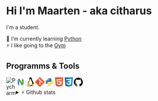 # Hi I'm Maarten - aka citharus
I'm a student.

🌱 I’m currently learning [Python](https://www.python.org/)  
⚡ I like going to the [Gym](https://en.wikipedia.org/wiki/Gym)

## Programms & Tools
[<img align="left" alt="Pycharm" width="26px" src="https://img.icons8.com/color/344/pycharm.png" />][pycharm]
[<img align="left" alt="NeoVim" width="26px" src="https://raw.githubusercontent.com/xeho91/.dotfiles/main/Media/Icons/neovim.svg" />][neovim]
[<img align="left" alt="Linux" width="26px" src="https://github.com/devicons/devicon/blob/master/icons/linux/linux-original.svg" />][linux]
[<img align="left" alt="Git" width="26px" src="https://github.com/devicons/devicon/blob/master/icons/git/git-original.svg" />][git]
[<img align="left" alt="Python" width="26px" src="https://github.com/devicons/devicon/blob/master/icons/python/python-original.svg" />][python]
[<img align="left" alt="HTML5" width="26px" src="https://github.com/devicons/devicon/blob/master/icons/html5/html5-original.svg" />][html]
[<img align="left" alt="CSS3" width="26px" src="https://github.com/devicons/devicon/blob/master/icons/css3/css3-original.svg" />][css]
[<img align="left" alt="Github" width="26px" src="https://github.com/devicons/devicon/blob/master/icons/github/github-original.svg" />][github]<br>

<details>
  <summary>⚡️ Github stats</summary>

  ![citharus](https://github-readme-stats-citharus.vercel.app/api?username=citharus&count_private=true&hide_border=true&show_icons=true&include_all_commits=true&theme=nord)
  ![citharus](https://github-readme-stats-citharus.vercel.app/api/top-langs/?username=citharus&layout=compact&hide_border=true&count_private=true&theme=nord)
</details>
 
[pycharm]: https://www.jetbrains.com/pycharm/
[neovim]: https://neovim.io/
[linux]: https://en.wikipedia.org/wiki/Linux/
[git]: https://git-scm.com/
[python]: https://www.python.org/
[github]: https://github.com/citharus/
[html]: https://developer.mozilla.org/en-US/docs/Web/HTML
[css]: https://developer.mozilla.org/en-US/docs/Web/CSS
